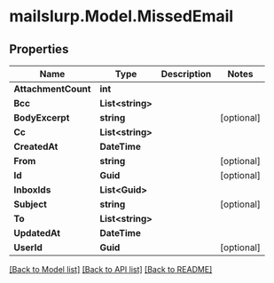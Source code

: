 # mailslurp.Model.MissedEmail
## Properties

Name | Type | Description | Notes
------------ | ------------- | ------------- | -------------
**AttachmentCount** | **int** |  | 
**Bcc** | **List&lt;string&gt;** |  | 
**BodyExcerpt** | **string** |  | [optional] 
**Cc** | **List&lt;string&gt;** |  | 
**CreatedAt** | **DateTime** |  | 
**From** | **string** |  | [optional] 
**Id** | **Guid** |  | [optional] 
**InboxIds** | **List&lt;Guid&gt;** |  | 
**Subject** | **string** |  | [optional] 
**To** | **List&lt;string&gt;** |  | 
**UpdatedAt** | **DateTime** |  | 
**UserId** | **Guid** |  | [optional] 

[[Back to Model list]](../README#documentation-for-models) [[Back to API list]](../README#documentation-for-api-endpoints) [[Back to README]](../README)

